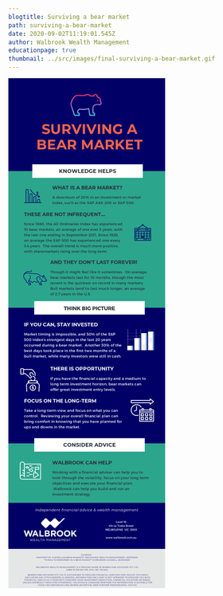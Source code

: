 ```yaml
---
blogtitle: Surviving a bear market
path: surviving-a-bear-market
date: 2020-09-02T11:19:01.545Z
author: Walbrook Wealth Management
educationpage: true
thumbnail: ../src/images/final-surviving-a-bear-market.gif
---
```

![Surviving a bear market](../src/images/final-surviving-a-bear-market.gif "Surviving a bear market")